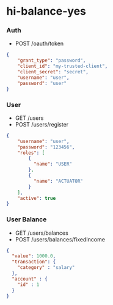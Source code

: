# hi-balance-yes

### Auth
- POST /oauth/token
```json
{
	"grant_type": "password",
	"client_id": "my-trusted-client",
	"client_secret": "secret",
	"username": "user",
	"password": "user"
}
```
### User
- GET /users
- POST /users/register
```json
{
    "username": "user",
    "password": "123456",
    "roles": [
        {
          "name": "USER"
        },
        {
          "name": "ACTUATOR"
        }
    ],
    "active": true
}
```
### User Balance

- GET /users/balances
- POST /users/balances/fixedIncome
```json
{
  "value": 1000.0,
  "transaction": {
    "category" : "salary"
  },
  "account" : {
    "id" : 1
  }
}
```